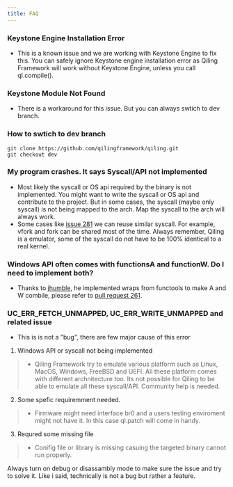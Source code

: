 ```yaml
---
title: FAQ
---
```


### Keystone Engine Installation Error
- This is a known issue and we are working with Keystone Engine to fix this. You can safely ignore Keystone engine installation error as Qiling Framework will work without Keystone Engine, unless you call ql.compile().

### Keystone Module Not Found
- There is a workaround for this issue. But you can always swtich to dev branch.

### How to swtich to dev branch
```
git clone https://github.com/qilingframework/qiling.git
git checkout dev
```

### My program crashes. It says Syscall/API not implemented
- Most likely the syscall or OS api required by the binary is not implemented. You might want to write the syscall or OS api and contribute to the project. But in some cases, the syscall (maybe only syscall) is not being mapped to the arch. Map the syscall to the arch will always work.
- Some cases like [issue 281](https://github.com/qilingframework/qiling/issues/281) we can reuse similar syscall. For example, vfork and fork can be shared most of the time. Always remember, Qiling is a emulator, some of the syscall do not have to be 100% identical to a real kernel.

### Windows API often comes with functionsA and functionW. Do I need to implement both?
- Thanks to [jhumble](https://github.com/jhumble), he implemented wraps from functools to make A and W combile, please refer to [pull request 261](https://github.com/qilingframework/qiling/pull/261).

### UC_ERR_FETCH_UNMAPPED, UC_ERR_WRITE_UNMAPPED and related issue
- This is is not a "bug", there are few major cause of this error

1. Windows API or syscall not being implemented
> - Qiling Framework try to emulate various platform such as Linux, MacOS, Windows, FreeBSD and UEFI. All these platform comes with different archnitecture too. Its not possible for Qiling to be able to emulate all these syscall/API. Community help is needed.

2. Some spefic requiremment needed.
> - Firmware might need interface br0 and a users testing enviroment might not have it. In this case ql.patch will come in handy.

3. Requred some missing file
> - Conifig file or library is missing casuing the targeted binary cannot run properly.

Always turn on debug or disassambly mode to make sure the issue and try to solve it. Like i said, technically is not a bug but rather a feature.